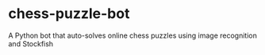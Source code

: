 # chess-puzzle-bot
A Python bot that auto-solves online chess puzzles using image recognition and Stockfish
